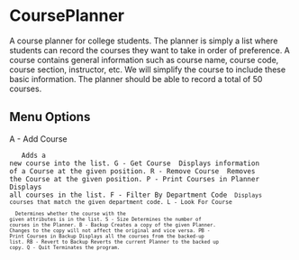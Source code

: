 # CoursePlanner

A course planner for college students. The planner is simply a list where students can record the courses they want to take in order of preference. A course contains general information such as course name, course code, course section, instructor, etc. We will simplify the course to include these basic information. The planner should be able to record a total of 50 courses.

## Menu Options

A - Add Course <Name> <Code> <Section> <Instructor> <Position>
Adds a new course into the list.
G - Get Course <Position>
Displays information of a Course at the given position.
R - Remove Course <Position>
Removes the Course at the given position.
P - Print Courses in Planner
Displays all courses in the list.
F - Filter By Department Code <Code>
Displays courses that match the given department code.
L - Look For Course <Name> <Code> <Section> <Instructor>
Determines whether the course with the given attributes is in the list.
S - Size
Determines the number of courses in the Planner.
B - Backup
Creates a copy of the given Planner. Changes to the copy will not affect the original and vice versa.
PB - Print Courses in Backup
Displays all the courses from the backed-up list.
RB - Revert to Backup
Reverts the current Planner to the backed up copy.
Q - Quit
Terminates the program.
